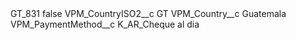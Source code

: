 <?xml version="1.0" encoding="UTF-8"?>
<CustomMetadata xmlns="http://soap.sforce.com/2006/04/metadata" xmlns:xsi="http://www.w3.org/2001/XMLSchema-instance" xmlns:xsd="http://www.w3.org/2001/XMLSchema">
    <label>GT_831</label>
    <protected>false</protected>
    <values>
        <field>VPM_CountryISO2__c</field>
        <value xsi:type="xsd:string">GT</value>
    </values>
    <values>
        <field>VPM_Country__c</field>
        <value xsi:type="xsd:string">Guatemala</value>
    </values>
    <values>
        <field>VPM_PaymentMethod__c</field>
        <value xsi:type="xsd:string">K_AR_Cheque al dia</value>
    </values>
</CustomMetadata>
